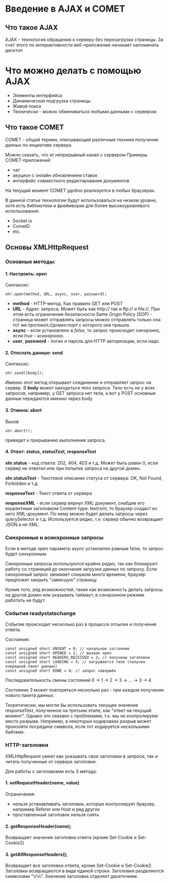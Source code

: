 # Введение в AJAX и COMET
## Что такое AJAX
AJAX - технология обращения к серверу без перезагрузки страницы.
За счет этого по интерактивности веб-приложение начинает напоминать десктоп
# Что можно делать с помощью AJAX
* Элементы интерфейса
* Динамическая подгрузка страницы
* Живой поиск
* Технически - можно обмениваться любыми данными с сервером
## Что такое COMET
COMET - общий термин, описывающий различные техники получения данных по инциативе сервера.

Можно сказать, что эт непрерывный канал с сервером
Примеры COMET-приложений:
* чат
* акуцион с онлайн обновлением ставок
* интерфейс совместного редактирования документов

На текущий момент COMET удобно реализуется в любых браузерах.

В данной статье технологии будут использоваться на низком уровне, хотя есть библиотеки и фреймворки для более высокоуровневого использования:
* Socket.io
* CometD
* etc.

## Основы XMLHttpRequest
### Основные методы:

#### 1. Настроить: open
Синтаксис: 

    xhr.open(method, URL, async, user, password);
* **method** - HTTP-метод. Как правило GET или POST
* **URL** - Адрес запроса. Может быть как http:// так и ftp:// и file://. При этом есть ограничение безопасности Same Origin Policy (SOP) - страница может отправлять запросы можно отправлять только она тот же *протокол://домен:порт* с которого она пришла.
* **async** - если установлено в *false*, то запрос происходит синхронно, если *true* - асинхронно.
* **user**, **password** - логин и пароль для HTTP авторизации, если надо.

#### 2. Отослать данные: send
Синтаксис:

    xhr.send([body]);

Именно этот метод открывает соединение и отправляет запрос на сервер. 
В **body** может находиться тело запроса. Тело есть не у всех запросов, например, у GET запроса нет тела, а вот у POST основные данные передаются именно через body.

#### 3. Отмена: abort
Вызов 

    xhr.abort();

приведет к прерыванию выполнения запроса.

#### 4. Ответ: status, statusText, responseText

**xhr.status**  - код ответа: 202, 404, 403 и т.д. Может быть равен 0, если сервер не ответил или при попытке запроса на другой домен.

**xhr.statusText** - Текстовое описание статуса от сервера: OK, Not Found, Forbidden и т.д.

**responseText** - Текст ответа от сервера

**responseXML** - если сервер вернул XML документ, снабдив его корректным заголовком Content-type: text/xml, то браузер создаст из него XML-документ. По нему можно будет делать запросы через querySelector и т.д. Используется редко, т.к. сервер обычно возвращает JSON а не XML.

### Синхронные и асинхронные запросы

Если в методе open параметр async установлен равным false, то запрос будет синхронным. 

Синхронные запросы используются крайне редко, так как блокируют работу со страницей до окончания загрузки данных по запросу. Если синхронный запрос занимает слишком много времени, браузер предложит закрыть "зависшую" страницу. 

Кроме того, ряд возможностей, такие как  возможность делать запросы на другой домен или указывать таймаут, в синхронном режиме работать не будут. 

### События readystatechange
Событие происходит несколько раз в процессе отсылки и получения ответа. 

Состояния:

    const unsigned short UNSENT = 0; // начальное состояние
    const unsigned short OPENED = 1; // вызван open
    const unsigned short HEADERS_RECEIVED = 2; // получены заголовки
    const unsigned short LOADING = 3; // загружается тело (получен очередной пакет данных)
    const unsigned short DONE = 4; // запрос завершён

Последовательность смены состояний 0 -> 1 -> 2 -> 3 -> ... -> 3 -> 4

Состояние 3 может повторяться несколько раз - при каждом получении нового пакета данных. 

Теоретически, мы могли бы использовать текущее значение responseText, полученное на третьем этапе, как "ответ на текущий момент". Однако это связано с проблемами, т.к. мы не контролируем место разрыва. Например, в некоторых кодировках разрыв может произойти посредине символа, если тот кодируется несколькими байтами. 

### HTTP-заголовки
XMLHttpRequest умеет как указывать свои заголовки в запросе, так и читать полученные от сервера заголовки.

Для работы с заголовками есть 3 метода:

#### 1. setRequestHeader(name, value)
Ограничения:
* нельзя устанавливать заголовки, которые контролирует браузер, например Referer или Host и ряд других
* проставленный заголовок нельзя снять 

#### 2. getResponseHeader(name);
Возвращает значение заголовка ответа (кроме Set-Cookie и Set-Cookie2)

#### 3. getAllResponseHeaders();
Возвращает все заголовки ответа, кроме Set-Cookie и Set-Cookie2. Заголовки возвращаются в виде единой строки. Заголовки разделяются символами "\r\n". Значение заголовка отделяет двоеточием.


